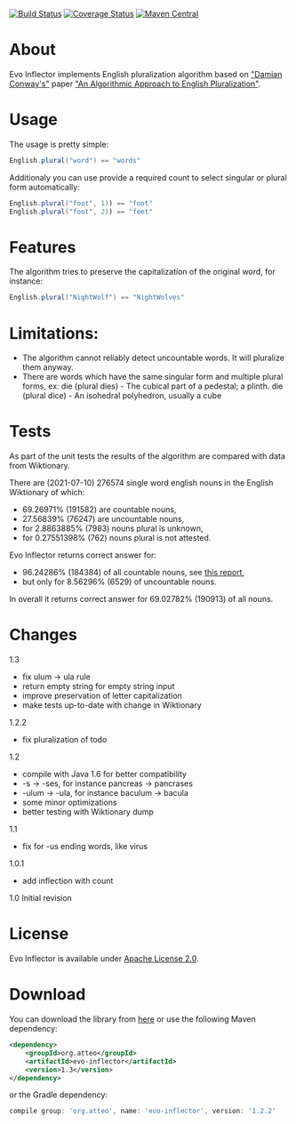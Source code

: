 [![Build Status](https://travis-ci.org/atteo/evo-inflector.svg)](https://travis-ci.org/atteo/evo-inflector)
[![Coverage Status](https://img.shields.io/coveralls/atteo/evo-inflector.svg)](https://coveralls.io/r/atteo/evo-inflector)
[![Maven Central](https://maven-badges.herokuapp.com/maven-central/org.atteo/evo-inflector/badge.svg)](https://maven-badges.herokuapp.com/maven-central/org.atteo/evo-inflector)

About
=====

Evo Inflector implements English pluralization algorithm based on ["Damian Conway's"](https://en.wikipedia.org/wiki/Damian_Conway) paper ["An Algorithmic Approach to English Pluralization"](http://www.csse.monash.edu.au/~damian/papers/HTML/Plurals.html).

Usage
=====

The usage is pretty simple:

```java
English.plural("word") == "words"
```

Additionaly you can use provide a required count to select singular or plural form automatically:

```java
English.plural("foot", 1)) == "foot"
English.plural("foot", 2)) == "feet"
```


Features
========
The algorithm tries to preserve the capitalization of the original word, for instance:

```java
English.plural("NightWolf") == "NightWolves"
```

Limitations:
============

* The algorithm cannot reliably detect uncountable words. It will pluralize them anyway.
* There are words which have the same singular form and multiple plural forms, ex:
die (plural dies) - The cubical part of a pedestal; a plinth.
die (plural dice) - An isohedral polyhedron, usually a cube

Tests
=====

As part of the unit tests the results of the algorithm are compared with data from Wiktionary.

There are (2021-07-10) 276574 single word english nouns in the English Wiktionary of which:
- 69.26971% (191582) are countable nouns,
- 27.56839% (76247) are uncountable nouns,
- for 2.8863885% (7983) nouns plural is unknown,
- for 0.27551398% (762) nouns plural is not attested.

Evo Inflector returns correct answer for:
- 96.24286% (184384) of all countable nouns, see [this report](reports/incorrect-countable.md),
- but only for 8.56296% (6529) of uncountable nouns.

In overall it returns correct answer for 69.02782% (190913) of all nouns.

Changes
=======

1.3
- fix ulum -> ula rule
- return empty string for empty string input
- improve preservation of letter capitalization
- make tests up-to-date with change in Wiktionary

1.2.2
- fix pluralization of todo

1.2
- compile with Java 1.6 for better compatibility
- -s -> -ses, for instance pancreas -> pancrases
- -ulum -> -ula, for instance baculum -> bacula
- some minor optimizations
- better testing with Wiktionary dump

1.1
- fix for -us ending words, like virus

1.0.1
- add inflection with count

1.0 Initial revision

License
=======

Evo Inflector is available under [Apache License 2.0](https://www.apache.org/licenses/LICENSE-2.0).

Download
========

You can download the library from [here](http://search.maven.org/remotecontent?filepath=org/atteo/evo-inflector/1.3/evo-inflector-1.3.jar) or use the following Maven dependency:

```xml
<dependency>
    <groupId>org.atteo</groupId>
    <artifactId>evo-inflector</artifactId>
    <version>1.3</version>
</dependency>
```
or the Gradle dependency:

```groovy
compile group: 'org.atteo', name: 'evo-inflector', version: '1.2.2'
```




